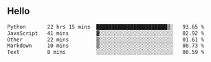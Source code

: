 ## Hello
<!--START_SECTION:waka-->

```txt
Python       22 hrs 15 mins  ███████████████████████▒░   93.65 %
JavaScript   41 mins         ▓░░░░░░░░░░░░░░░░░░░░░░░░   02.92 %
Other        22 mins         ▒░░░░░░░░░░░░░░░░░░░░░░░░   01.61 %
Markdown     10 mins         ▒░░░░░░░░░░░░░░░░░░░░░░░░   00.73 %
Text         8 mins          ░░░░░░░░░░░░░░░░░░░░░░░░░   00.59 %
```

<!--END_SECTION:waka-->
